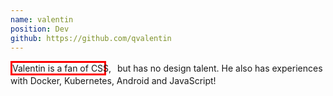 ```yaml
---
name: valentin
position: Dev
github: https://github.com/qvalentin
---
```


<span style="border:3px solid red;max-width:20px;display: inline-block; max-width: 147px;white-space: nowrap;margin-right:14px">Valentin is a fan of CSS,</span> but has no design talent. He also has experiences with Docker, Kubernetes, Android and JavaScript!


